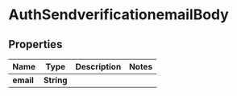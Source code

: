 # AuthSendverificationemailBody

## Properties
Name | Type | Description | Notes
------------ | ------------- | ------------- | -------------
**email** | **String** |  | 
